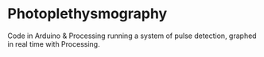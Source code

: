 # Photoplethysmography
Code in Arduino &amp; Processing running a system of pulse detection, graphed in real time with Processing.
